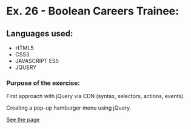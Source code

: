 # Ex. 26 - Boolean Careers Trainee:

## Languages used:

- HTML5
- CSS3
- JAVASCRIPT ES5
- JQUERY

### Purpose of the exercise:

First approach with jQuery via CDN (syntax, selectors, actions, events).

Creating a pop-up hamburger menu using jQuery.

[See the page](https://francesco-allera.github.io/js-jq-hamburger)

